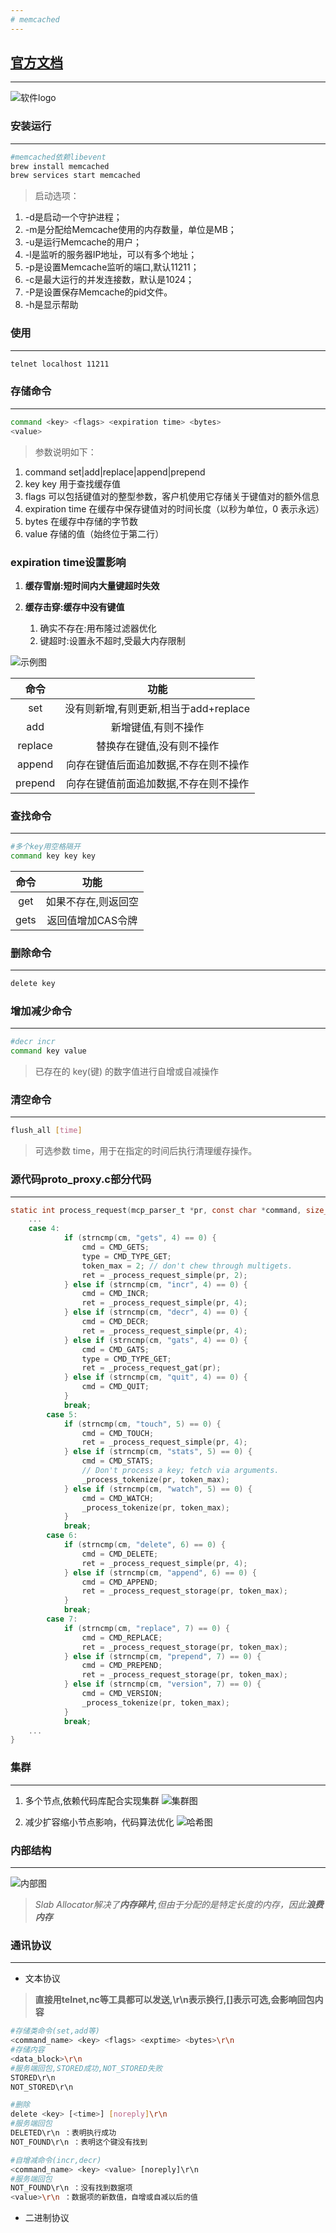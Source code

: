 ```yaml
---
# memcached
---
```


## [官方文档](https://github.com/memcached/memcached/wiki/)

***

![软件logo](webp/memcached/memcache_logo.webp)

### 安装运行

***

```sh
#memcached依赖libevent
brew install memcached
brew services start memcached
```

>启动选项：

 1. -d是启动一个守护进程；
 2. -m是分配给Memcache使用的内存数量，单位是MB；
 3. -u是运行Memcache的用户；
 4. -l是监听的服务器IP地址，可以有多个地址；
 5. -p是设置Memcache监听的端口,默认11211；
 6. -c是最大运行的并发连接数，默认是1024；
 7. -P是设置保存Memcache的pid文件。
 8. -h是显示帮助

### 使用

***

```sh
telnet localhost 11211
```

### 存储命令

***

```sh
command <key> <flags> <expiration time> <bytes>
<value>
```

>参数说明如下：

 1. command set|add|replace|append|prepend
 2. key     key 用于查找缓存值
 3. flags     可以包括键值对的整型参数，客户机使用它存储关于键值对的额外信息
 4. expiration time     在缓存中保存键值对的时间长度（以秒为单位，0 表示永远）
 5. bytes     在缓存中存储的字节数
 6. value     存储的值（始终位于第二行）

### expiration time设置影响

1. **缓存雪崩:短时间内大量键超时失效**

2. **缓存击穿:缓存中没有键值**

    1. 确实不存在:用布隆过滤器优化
    2. 键超时:设置永不超时,受最大内存限制

![示例图](webp/memcached/set_example.webp)

| 命令 | 功能 |
| :--: | :--: |
| set | 没有则新增,有则更新,相当于add+replace |
| add | 新增键值,有则不操作 |
| replace | 替换存在键值,没有则不操作 |
| append | 向存在键值后面追加数据,不存在则不操作 |
| prepend | 向存在键值前面追加数据,不存在则不操作 |

### 查找命令

***

```sh
#多个key用空格隔开
command key key key
```

| 命令 | 功能 |
| :--: | :--: |
| get | 如果不存在,则返回空 |
| gets | 返回值增加CAS令牌 |

### 删除命令

***

```sh
delete key
```

### 增加减少命令

***

```sh
#decr incr
command key value
```

>已存在的 key(键) 的数字值进行自增或自减操作

### 清空命令

***

```sh
flush_all [time]
```

>可选参数 time，用于在指定的时间后执行清理缓存操作。

### 源代码proto_proxy.c部分代码

***

```c
static int process_request(mcp_parser_t *pr, const char *command, size_t cmdlen) {
    ...
    case 4:
            if (strncmp(cm, "gets", 4) == 0) {
                cmd = CMD_GETS;
                type = CMD_TYPE_GET;
                token_max = 2; // don't chew through multigets.
                ret = _process_request_simple(pr, 2);
            } else if (strncmp(cm, "incr", 4) == 0) {
                cmd = CMD_INCR;
                ret = _process_request_simple(pr, 4);
            } else if (strncmp(cm, "decr", 4) == 0) {
                cmd = CMD_DECR;
                ret = _process_request_simple(pr, 4);
            } else if (strncmp(cm, "gats", 4) == 0) {
                cmd = CMD_GATS;
                type = CMD_TYPE_GET;
                ret = _process_request_gat(pr);
            } else if (strncmp(cm, "quit", 4) == 0) {
                cmd = CMD_QUIT;
            }
            break;
        case 5:
            if (strncmp(cm, "touch", 5) == 0) {
                cmd = CMD_TOUCH;
                ret = _process_request_simple(pr, 4);
            } else if (strncmp(cm, "stats", 5) == 0) {
                cmd = CMD_STATS;
                // Don't process a key; fetch via arguments.
                _process_tokenize(pr, token_max);
            } else if (strncmp(cm, "watch", 5) == 0) {
                cmd = CMD_WATCH;
                _process_tokenize(pr, token_max);
            }
            break;
        case 6:
            if (strncmp(cm, "delete", 6) == 0) {
                cmd = CMD_DELETE;
                ret = _process_request_simple(pr, 4);
            } else if (strncmp(cm, "append", 6) == 0) {
                cmd = CMD_APPEND;
                ret = _process_request_storage(pr, token_max);
            }
            break;
        case 7:
            if (strncmp(cm, "replace", 7) == 0) {
                cmd = CMD_REPLACE;
                ret = _process_request_storage(pr, token_max);
            } else if (strncmp(cm, "prepend", 7) == 0) {
                cmd = CMD_PREPEND;
                ret = _process_request_storage(pr, token_max);
            } else if (strncmp(cm, "version", 7) == 0) {
                cmd = CMD_VERSION;
                _process_tokenize(pr, token_max);
            }
            break;
    ...
}
```

### 集群

***

 1. 多个节点,依赖代码库配合实现集群
    ![集群图](webp/memcached/memcache_nodes.webp)

 2. 减少扩容缩小节点影响，代码算法优化
    ![哈希图](webp/memcached/memcache_hash.webp)

### 内部结构

***

![内部图](webp/memcached/memcache_slab.webp)

>*Slab Allocator解决了**内存碎片**,但由于分配的是特定长度的内存，因此**浪费内存***

### 通讯协议

***

* 文本协议

>**直接用telnet,nc等工具都可以发送,\r\n表示换行,[]表示可选,会影响回包内容**

```sh
#存储类命令(set,add等)
<command_name> <key> <flags> <exptime> <bytes>\r\n
#存储内容
<data_block>\r\n
#服务端回包,STORED成功,NOT_STORED失败
STORED\r\n
NOT_STORED\r\n
```

```sh
#删除
delete <key> [<time>] [noreply]\r\n
#服务端回包
DELETED\r\n ：表明执行成功
NOT_FOUND\r\n ：表明这个键没有找到
```

```sh
#自增减命令(incr,decr)
<command_name> <key> <value> [noreply]\r\n
#服务端回包
NOT_FOUND\r\n ：没有找到数据项
<value>\r\n ：数据项的新数值，自增或自减以后的值
```

* 二进制协议

